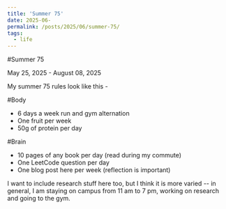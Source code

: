 ```yaml
---
title: 'Summer 75'
date: 2025-06-
permalink: /posts/2025/06/summer-75/
tags:
  - life
---
```

#Summer 75 

May 25, 2025 - August 08, 2025

My summer 75 rules look like this - 

#Body
* 6 days a week run and gym alternation 
* One fruit per week
* 50g of protein per day

#Brain
* 10 pages of any book per day (read during my commute)
* One LeetCode question per day
* One blog post here per week (reflection is important)

I want to include research stuff here too, but I think it is more varied -- in general, I am staying on campus from 11 am to 7 pm, working on research and going to the gym. 




